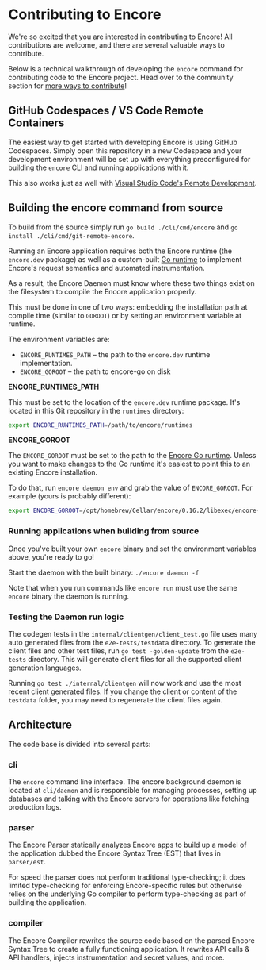 # Contributing to Encore

We're so excited that you are interested in contributing to Encore!
All contributions are welcome, and there are several valuable ways to contribute.

Below is a technical walkthrough of developing the `encore` command for contributing code
to the Encore project. Head over to the community section for [more ways to contribute](https://encore.dev/docs/community/contribute)!

## GitHub Codespaces / VS Code Remote Containers
The easiest way to get started with developing Encore is using
GitHub Codespaces. Simply open this repository in a new Codespace
and your development environment will be set up with everything preconfigured for building the `encore` CLI and running applications with it.

This also works just as well with [Visual Studio Code's Remote Development](https://code.visualstudio.com/docs/remote/remote-overview).


## Building the encore command from source
To build from the source simply run `go build ./cli/cmd/encore` and `go install ./cli/cmd/git-remote-encore`.

Running an Encore application requires both the Encore runtime (the `encore.dev` package) as well as a custom-built
[Go runtime](https://github.com/encoredev/go) to implement Encore's request semantics and automated instrumentation.

As a result, the Encore Daemon must know where these two things exist on the filesystem to compile the Encore application properly.

This must be done in one of two ways: embedding the installation path at compile time (similar to `GOROOT`)
or by setting an environment variable at runtime.

The environment variables are:
- `ENCORE_RUNTIMES_PATH` – the path to the `encore.dev` runtime implementation.
- `ENCORE_GOROOT` – the path to encore-go on disk

**ENCORE_RUNTIMES_PATH**

This must be set to the location of the `encore.dev` runtime package.
It's located in this Git repository in the `runtimes` directory:

```bash
export ENCORE_RUNTIMES_PATH=/path/to/encore/runtimes
```

**ENCORE_GOROOT**

The `ENCORE_GOROOT` must be set to the path to the [Encore Go runtime](https://github.com/encoredev/go).
Unless you want to make changes to the Go runtime it's easiest to point this to an existing Encore installation.

To do that, run `encore daemon env` and grab the value of `ENCORE_GOROOT`. For example (yours is probably different):

```bash
export ENCORE_GOROOT=/opt/homebrew/Cellar/encore/0.16.2/libexec/encore-go
```

### Running applications when building from source
Once you've built your own `encore` binary and set the environment variables above, you're ready to go!

Start the daemon with the built binary: `./encore daemon -f`

Note that when you run commands like `encore run` must use the same `encore` binary the daemon is running.


### Testing the Daemon run logic
The codegen tests in the `internal/clientgen/client_test.go` file uses many auto generated files from the
`e2e-tests/testdata` directory. To generate the client files and other test files, run `go test -golden-update` from
the `e2e-tests` directory. This will generate client files for all the supported client generation languages.

Running `go test ./internal/clientgen` will now work and use the most recent client generated files. If
you change the client or content of the `testdata` folder, you may need to regenerate the client files again.

## Architecture

The code base is divided into several parts:

### cli
The `encore` command line interface. The encore background daemon
is located at `cli/daemon` and is responsible for managing processes,
setting up databases and talking with the Encore servers for operations like
fetching production logs.

### parser
The Encore Parser statically analyzes Encore apps to build up a model
of the application dubbed the Encore Syntax Tree (EST) that lives in
`parser/est`.

For speed the parser does not perform traditional type-checking; it does
limited type-checking for enforcing Encore-specific rules but otherwise
relies on the underlying Go compiler to perform type-checking as part of
building the application.

### compiler
The Encore Compiler rewrites the source code based on the parsed
Encore Syntax Tree to create a fully functioning application.
It rewrites API calls & API handlers, injects instrumentation
and secret values, and more.